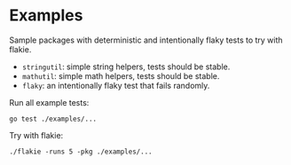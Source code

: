 # Examples

Sample packages with deterministic and intentionally flaky tests to try with flakie.

- `stringutil`: simple string helpers, tests should be stable.
- `mathutil`: simple math helpers, tests should be stable.
- `flaky`: an intentionally flaky test that fails randomly.

Run all example tests:

```
go test ./examples/...
```

Try with flakie:

```
./flakie -runs 5 -pkg ./examples/...
```
